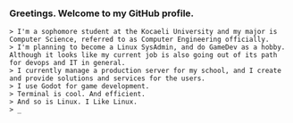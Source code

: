 ### Greetings. Welcome to my GitHub profile.

```
> I'm a sophomore student at the Kocaeli University and my major is Computer Science, referred to as Computer Engineering officially.
> I'm planning to become a Linux SysAdmin, and do GameDev as a hobby. Although it looks like my current job is also going out of its path for devops and IT in general.
> I currently manage a production server for my school, and I create and provide solutions and services for the users.
> I use Godot for game development.
> Terminal is cool. And efficient.
> And so is Linux. I Like Linux.
> _
```

<!--
**SametAhmetSahin/SametAhmetSahin** is a ✨ _special_ ✨ repository because its `README.md` (this file) appears on your GitHub profile.

Here are some ideas to get you started:

- 🔭 I’m currently working on ...
- 🌱 I’m currently learning ...
- 👯 I’m looking to collaborate on ...
- 🤔 I’m looking for help with ...
- 💬 Ask me about ...
- 📫 How to reach me: ...
- 😄 Pronouns: ...
- ⚡ Fun fact: ...
-->
